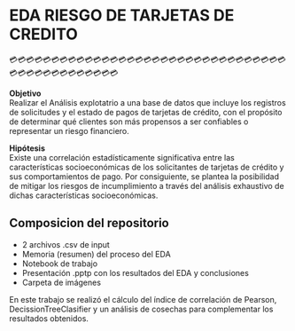 # EDA RIESGO DE TARJETAS DE CREDITO
  
💳💳💳💳💳💳💳💳💳💳💳💳💳💳💳💳💳💳💳💳💳💳💳💳💳💳💳💳💳💳💳💳💳💳💳💳💳💳💳💳💳💳💳💳💳💳 

**Objetivo**\
 Realizar el Análisis explotatrio a una base de datos que incluye los registros de solicitudes y el estado de pagos de tarjetas de crédito, 
 con el propósito de determinar qué clientes son más propensos a ser confiables o representar un riesgo financiero.

**Hipótesis**\
 Existe una correlación estadísticamente significativa entre las características socioeconómicas de los solicitantes de tarjetas de crédito 
 y sus comportamientos de pago. Por consiguiente, se plantea la posibilidad de mitigar los riesgos de incumplimiento a través del análisis 
 exhaustivo de dichas características socioeconómicas.

## Composicion del repositorio
* 2 archivos .csv de input
* Memoria (resumen) del proceso del EDA
* Notebook de trabajo
* Presentación .pptp con los resultados del EDA y conclusiones
* Carpeta de imágenes

En este trabajo se realizó el cálculo del índice de correlación de Pearson, DecissionTreeClasifier y un análisis de cosechas para 
complementar los resultados obtenidos.
